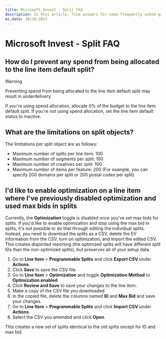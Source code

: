 ```yaml
---
title: Microsoft Invest - Split FAQ
description: In this article, find answers for some frequently asked questions regarding splits.
ms.date: 10/28/2023
---
```


# Microsoft Invest - Split FAQ

## How do I prevent any spend from being allocated to the line item default split?

> [!WARNING]
> Preventing spend from being allocated to the line item default split may result in underdelivery.

If you're using spend allocation, allocate 0% of the budget to the line item default split. If you're not using spend allocation, set the line item default status to inactive.

## What are the limitations on split objects?

The limitations per split object are as follows:

- Maximum number of splits per line item: 100
- Maximum number of segments per split: 100
- Maximum number of creatives per split: 100
- Maximum number of items per feature: 200 (For example, you can specify 200 domains per split or 200 postal codes per split)

## I'd like to enable optimization on a line item where I've previously disabled optimization and used max bids in splits

Currently, the **Optimization** toggle is disabled once you've set max bids for splits. If you'd like to enable optimization and stop using the max bid in splits, it's not possible to do that through editing the individual splits. Instead, you need to download the splits as a CSV, delete the EV information from the CSV, turn on optimization, and import the edited CSV. This creates disjointed reporting (the optimized splits will have different split IDs than the non-optimized splits), but preserves all of your setup data.

1. Go to **Line Item** > **Programmable Splits** and click **Export CSV** under **Actions**.
1. Click **Save** to save the CSV file.
1. Go to **Line Item** > **Optimization** and toggle **Optimization Method** to **Optimization enabled**
1. Click **Review and Save** to save your changes to the line item.
1. Make a copy of the CSV file you downloaded.
1. In the copied file, delete the columns named **ID** and **Max Bid** and save your changes.
1. Go to **Line Item** > **Programmable Splits** and click **Import CSV** under **Actions**.
1. Select the CSV you amended and click **Open**.

This creates a new set of splits identical to the old splits except for ID and max bid.
